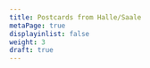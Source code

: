 ```yaml
---
title: Postcards from Halle/Saale
metaPage: true
displayinlist: false
weight: 3
draft: true
---
```

